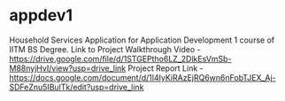 # appdev1
Household Services Application for Application Development 1 course of IITM BS Degree. 
Link to Project Walkthrough Video - https://drive.google.com/file/d/1STGEPtho6LZ_2DlkEsVmSb-M88nyjHvI/view?usp=drive_link
Project Report Link - https://docs.google.com/document/d/1l4IyKiRAzEjRQ6wn6nFobTJEX_Aj-SDFeZnu5IBulTk/edit?usp=drive_link
